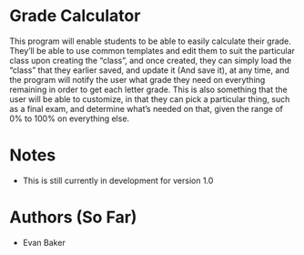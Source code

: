 # Grade Calculator
This program will enable students to be able to easily calculate their grade. They’ll be able to use common templates and edit them to suit the particular class upon creating the “class”, and once created, they can simply load the “class” that they earlier saved, and update it (And save it), at any time, and the program will notify the user what grade they need on everything remaining in order to get each letter grade. This is also something that the user will be able to customize, in that they can pick a particular thing, such as a final exam, and determine what’s needed on that, given the range of 0% to 100% on everything else.

# Notes
- This is still currently in development for version 1.0

# Authors (So Far)
- Evan Baker

